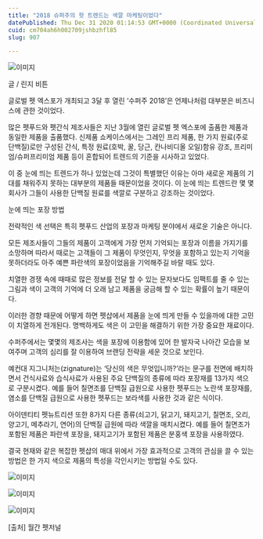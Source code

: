 ```yaml
---
title: "2018 슈퍼주의 핫 트렌드는 색깔 마케팅이었다"
datePublished: Thu Dec 31 2020 01:14:53 GMT+0000 (Coordinated Universal Time)
cuid: cm704ah6h002709jshbzhfl85
slug: 907

---
```



![이미지](https://cdn.hashnode.com/res/hashnode/image/upload/v1739256286086/5ae47a2d-d9b1-443c-baeb-89618f812193.jpeg)

글 / 린지 비튼

글로벌 펫 엑스포가 개최되고 3달 후 열린 ‘수퍼주 2018’은 언제나처럼 대부분은 비즈니스에 관한 것이었다.

많은 펫푸드와 펫간식 제조사들은 지난 3월에 열린 글로벌 펫 엑스포에 출품한 제품과 동일한 제품을 출품했다. 신제품 쇼케이스에서는 그레인 프리 제품, 한 가지 원료(주로 단백질)로만 구성된 간식, 특정 원료(호박, 꿀, 당근, 칸나비디올 오일)함유 강조, 프리미엄/슈퍼프리미엄 제품 등이 혼합되어 트렌드의 기준을 시사하고 있었다.

이 중 눈에 띄는 트렌드가 하나 있었는데 그것이 특별했던 이유는 아마 새로운 제품의 기대를 채워주지 못하는 대부분의 제품들 때문이었을 것이다. 이 눈에 띄는 트렌드란 몇 몇 회사가 그들이 사용한 단백질 원료를 색깔로 구분하고 강조하는 것이었다.

눈에 띄는 포장 방법

전략적인 색 선택은 특히 펫푸드 산업의 포장과 마케팅 분야에서 새로운 기술은 아니다.

모든 제조사들이 그들의 제품이 고객에게 가장 먼저 기억되는 포장과 이름을 가지기를 소망하며 따라서 때로는 고객들이 그 제품이 무엇인지, 무엇을 포함하고 있는지 기억을 못하더라도 아주 예쁜 파란색의 포장이었음을 기억해주길 바랄 때도 있다.

치열한 경쟁 속에 때때로 많은 정보를 전달 할 수 있는 문자보다도 임팩트를 줄 수 있는 그림과 색이 고객의 기억에 더 오래 남고 제품을 궁금해 할 수 있는 확률이 높기 때문이다.

이러한 경향 때문에 어떻게 하면 펫샵에서 제품을 눈에 띄게 만들 수 있을까에 대한 고민이 치열하게 전개된다. 명백하게도 색은 이 고민을 해결하기 위한 가장 중요한 재료이다.

수퍼주에서는 몇몇의 제조사는 색을 포장에 이용함에 있어 한 발자국 나아간 모습을 보여주며 고객의 심리를 잘 이용하여 브랜딩 전략을 세운 것으로 보인다.

예컨대 지그니처는(zignature)는 ‘당신의 색은 무엇입니까?’라는 문구를 전면에 배치하면서 건식사료와 습식사료가 사용된 주요 단백질의 종류에 따라 포장재를 13가지 색으로 구분시켰다. 예를 들어 칠면조를 단백질 급원으로 사용한 펫푸드는 노란색 포장재를, 염소를 단백질 급원으로 사용한 펫푸드는 보라색를 사용한 것과 같은 식이다.

아이덴티티 펫뉴트리션 또한 8가지 다른 종류(쇠고기, 닭고기, 돼지고기, 칠면조, 오리, 양고기, 메추라기, 연어)의 단백질 급원에 따라 색깔을 매치시켰다. 예를 들어 칠면조가 포함된 제품은 파란색 포장을, 돼지고기가 포함된 제품은 분홍색 포장을 사용하였다.

결국 현재와 같은 복잡한 펫샵의 매대 위에서 가장 효과적으로 고객의 관심을 끌 수 있는 방법은 한 가지 색으로 제품의 특성을 각인시키는 방법일 수도 있다.

![이미지](https://cdn.hashnode.com/res/hashnode/image/upload/v1739256287822/5509f0d7-5ef5-4e1e-af86-9e3ac2b42c78.jpeg)

![이미지](https://cdn.hashnode.com/res/hashnode/image/upload/v1739256290061/341751ae-39b2-46bb-a992-d1faa5f9945b.png)

![이미지](https://cdn.hashnode.com/res/hashnode/image/upload/v1739256292073/9660362d-3f5b-461a-aa75-96a9bd598df9.jpeg)

[출처] 월간 펫저널